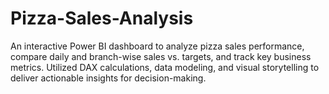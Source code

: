 # Pizza-Sales-Analysis
An interactive Power BI dashboard to analyze pizza sales performance, compare daily and branch-wise sales vs. targets, and track key business metrics. Utilized DAX calculations, data modeling, and visual storytelling to deliver actionable insights for decision-making.
